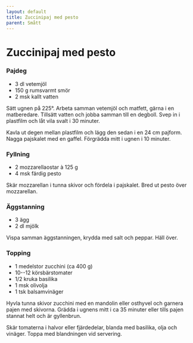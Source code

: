 ```yaml
---
layout: default
title: Zuccinipaj med pesto
parent: Smått
---
```

# Zuccinipaj med pesto

### Pajdeg

-   3 dl vetemjöl
-   150 g rumsvarmt smör
-   2 msk kallt vatten

Sätt ugnen på 225°. Arbeta samman vetemjöl och matfett, gärna i en
matberedare. Tillsätt vatten och jobba samman till en degboll. Svep in i
plastfilm och låt vila svalt i 30 minuter.

Kavla ut degen mellan plastfilm och lägg den sedan i en 24 cm pajform.
Nagga pajskalet med en gaffel. Förgrädda mitt i ugnen i 10 minuter.

### Fyllning

-   2 mozzarellaostar à 125 g
-   4 msk färdig pesto

Skär mozzarellan i tunna skivor och fördela i pajskalet. Bred ut pesto
över mozzarellan.

### Äggstanning

-   3 ägg
-   2 dl mjölk

Vispa samman äggstanningen, krydda med salt och peppar. Häll över.

### Topping

-   1 medelstor zucchini (ca 400 g)
-   10--12 körsbärstomater
-   1/2 kruka basilika
-   1 msk olivolja
-   1 tsk balsamvinäger

Hyvla tunna skivor zucchini med en mandolin eller osthyvel och garnera
pajen med skivorna. Grädda i ugnens mitt i ca 35 minuter eller tills
pajen stannat helt och är gyllenbrun.

Skär tomaterna i halvor eller fjärdedelar, blanda med basilika, olja och
vinäger. Toppa med blandningen vid servering.
